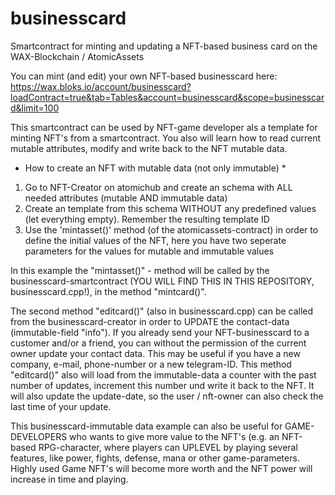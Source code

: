 # businesscard
Smartcontract for minting and updating a NFT-based business card on the WAX-Blockchain / AtomicAssets 

You can mint (and edit) your own NFT-based businesscard here:
https://wax.bloks.io/account/businesscard?loadContract=true&tab=Tables&account=businesscard&scope=businesscard&limit=100

This smartcontract can be used by NFT-game developer als a template for minting NFT's from a smartcontract. You also will learn how to read current mutable attributes, modify and write back to the NFT mutable data.

* How to create an NFT with mutable data (not only immutable) *
1. Go to NFT-Creator on atomichub and create an schema with ALL needed attributes (mutable AND immutable data)
2. Create an template from this schema WITHOUT any predefined values (let everything empty). Remember the resulting template ID
3. Use the 'mintasset()' method (of the atomicassets-contract) in order to define the initial values of the NFT, here you have two seperate parameters for the values for mutable and immutable values

In this example the "mintasset()" - method will be called by the businesscard-smartcontract (YOU WILL FIND THIS IN THIS REPOSITORY, businesscard.cpp!), in the method "mintcard()".

The second method "editcard()" (also in businesscard.cpp) can be called from the businesscard-creator in order to UPDATE the contact-data (immutable-field "info"). If you already send your NFT-businesscard to a customer and/or a friend, you can without the permission of the current owner update your contact data. This may be useful if you have a new company, e-mail, phone-number or a new telegram-ID. This method "editcard()" also will load from the immutable-data a counter with the past number of updates, increment this number und write it back to the NFT. It will also update the update-date, so the user / nft-owner can also check the last time of your update. 

This businesscard-immutable data example can also be useful for GAME-DEVELOPERS who wants to give more value to the NFT's (e.g. an NFT-based RPG-character, where players can UPLEVEL by playing several features, like power, fights, defense, mana or other game-parameters. Highly used Game NFT's will become more worth and the NFT power will increase in time and playing.




